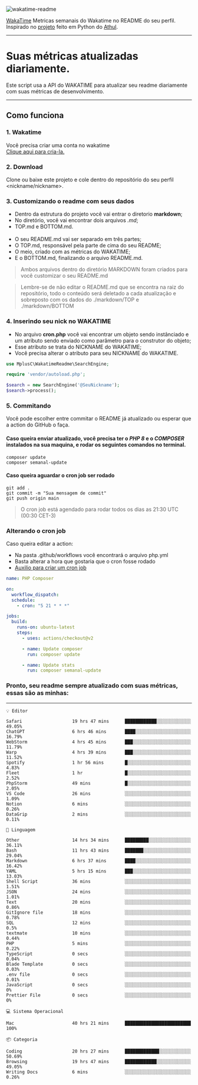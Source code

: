 ![wakatime-readme](https://socialify.git.ci/bymatheus/wakatime-readme/image?description=1&descriptionEditable=M%C3%A9tricas%20semanais%20do%20Wakatime%20no%20seu%20README%20de%20perfil.&font=KoHo&forks=1&language=1&owner=1&pattern=Signal&stargazers=1&theme=Dark)

[WakaTime](https://wakatime.com) Metricas semanais do Wakatime no README do seu perfil. <br>
Inspirado no [projeto](https://github.com/athul/waka-readme) feito em Python do [Athul](https://github.com/athul).
___

# Suas métricas atualizadas diariamente.
Este script usa a API do WAKATIME para atualizar seu readme diariamente com suas métricas de desenvolvimento.

___

## Como funciona

### 1. Wakatime
Você precisa criar uma conta no wakatime <br>
[Clique aqui para cria-la.](https://wakatime.com) 

### 2. Download
Clone ou baixe este projeto e cole dentro do repositório do seu perfil <nickname/nickname>.

### 3. Customizando o readme com seus dados
- Dentro da estrutura do projeto você vai entrar o diretorio **markdown**;  
- No diretório, você vai encontrar dois arquivos *.md*;
- TOP.md e BOTTOM.md.
<br><br>
- O seu README.md vai ser separado em três partes; 
- O TOP.md, responsável pela parte de cima do seu README;
- O meio, criado com as métricas do WAKATIME;
- E o BOTTOM.md, finalizando o arquivo README.md.<br>

> Ambos arquivos dentro do diretório MARKDOWN foram criados para você customizar o seu README.md

> Lembre-se de não editar o README.md que se encontra na raiz do repositório, todo o conteúdo será deletado a cada atualização e sobreposto com os dados do ./markdown/TOP e ./markdown/BOTTOM

### 4. Inserindo seu nick no WAKATIME
- No arquivo **cron.php** você vai encontrar um objeto sendo instânciado e um atributo sendo enviado como parâmetro para o construtor do objeto;
- Esse atributo se trata do NICKNAME do WAKATIME;
- Você precisa alterar o atributo para seu NICKNAME do WAKATIME.

```php
use MplusC\WakatimeReadme\SearchEngine;

require 'vendor/autoload.php';

$search = new SearchEngine('@SeuNickname');
$search->process();
```

### 5. Commitando
Você pode escolher entre commitar o README já atualizado ou esperar que a action do GitHub o faça. <br>

#### Caso queira enviar atualizado, você precisa ter o *PHP 8* e o *COMPOSER* instalados na sua maquina, e rodar os seguintes comandos no terminal.
```composer
composer update
composer semanal-update 
```

#### Caso queira aguardar o cron job ser rodado 
```git 
git add .
git commit -m "Sua mensagem de commit"
git push origin main
```

>O cron job está agendado para rodar todos os dias as 21:30 UTC (00:30 CET-3) 

### Alterando o cron job
Caso queira editar a action:

- Na pasta .github/workflows você encontrará o arquivo php.yml
- Basta alterar a hora que gostaria que o cron fosse rodado
- [Auxilio para criar um cron job](https://crontab.guru)

```yml
name: PHP Composer

on:
  workflow_dispatch:
  schedule:
    - cron: "5 21 * * *"

jobs:
  build:
    runs-on: ubuntu-latest
    steps:
      - uses: actions/checkout@v2

      - name: Update composer
        run: composer update

      - name: Update stats
        run: composer semanal-update
```

### Pronto, seu readme sempre atualizado com suas métricas, essas são as minhas:

___
```text
💡 Editor

Safari                   19 hrs 47 mins      ████████████░░░░░░░░░░░░░     49.05%
ChatGPT                  6 hrs 46 mins       ████░░░░░░░░░░░░░░░░░░░░░     16.79%
WebStorm                 4 hrs 45 mins       ███░░░░░░░░░░░░░░░░░░░░░░     11.79%
Warp                     4 hrs 39 mins       ███░░░░░░░░░░░░░░░░░░░░░░     11.52%
Spotify                  1 hr 56 mins        █░░░░░░░░░░░░░░░░░░░░░░░░      4.83%
Fleet                    1 hr                █░░░░░░░░░░░░░░░░░░░░░░░░      2.52%
PhpStorm                 49 mins             █░░░░░░░░░░░░░░░░░░░░░░░░      2.05%
VS Code                  26 mins             ░░░░░░░░░░░░░░░░░░░░░░░░░      1.09%
Notion                   6 mins              ░░░░░░░░░░░░░░░░░░░░░░░░░      0.26%
DataGrip                 2 mins              ░░░░░░░░░░░░░░░░░░░░░░░░░      0.11%
```
```text
💬 Linguagem

Other                    14 hrs 34 mins      █████████░░░░░░░░░░░░░░░░     36.11%
Bash                     11 hrs 43 mins      ███████░░░░░░░░░░░░░░░░░░     29.04%
Markdown                 6 hrs 37 mins       ████░░░░░░░░░░░░░░░░░░░░░     16.42%
YAML                     5 hrs 15 mins       ███░░░░░░░░░░░░░░░░░░░░░░     13.03%
Shell Script             36 mins             ░░░░░░░░░░░░░░░░░░░░░░░░░      1.51%
JSON                     24 mins             ░░░░░░░░░░░░░░░░░░░░░░░░░      1.01%
Text                     20 mins             ░░░░░░░░░░░░░░░░░░░░░░░░░      0.86%
GitIgnore file           18 mins             ░░░░░░░░░░░░░░░░░░░░░░░░░      0.78%
SQL                      12 mins             ░░░░░░░░░░░░░░░░░░░░░░░░░       0.5%
textmate                 10 mins             ░░░░░░░░░░░░░░░░░░░░░░░░░      0.44%
PHP                      5 mins              ░░░░░░░░░░░░░░░░░░░░░░░░░      0.22%
TypeScript               0 secs              ░░░░░░░░░░░░░░░░░░░░░░░░░      0.04%
Blade Template           0 secs              ░░░░░░░░░░░░░░░░░░░░░░░░░      0.03%
.env file                0 secs              ░░░░░░░░░░░░░░░░░░░░░░░░░      0.01%
JavaScript               0 secs              ░░░░░░░░░░░░░░░░░░░░░░░░░         0%
Prettier File            0 secs              ░░░░░░░░░░░░░░░░░░░░░░░░░         0%
```
```text
💻 Sistema Operacional

Mac                      40 hrs 21 mins      █████████████████████████       100%
```
```text
📦 Categoria

Coding                   20 hrs 27 mins      █████████████░░░░░░░░░░░░     50.69%
Browsing                 19 hrs 47 mins      ████████████░░░░░░░░░░░░░     49.05%
Writing Docs             6 mins              ░░░░░░░░░░░░░░░░░░░░░░░░░      0.26%
```
